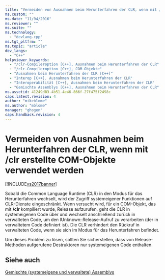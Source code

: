 ```yaml
---
title: "Vermeiden von Ausnahmen beim Herunterfahren der CLR, wenn mit /clr erstellte COM-Objekte verwendet werden | Microsoft Docs"
ms.custom: ""
ms.date: "11/04/2016"
ms.reviewer: ""
ms.suite: ""
ms.technology: 
  - "devlang-cpp"
ms.tgt_pltfrm: ""
ms.topic: "article"
dev_langs: 
  - "C++"
helpviewer_keywords: 
  - "/clr-Compileroption [C++], Ausnahmen beim Herunterfahren der CLR"
  - "/clr-Compileroption [C++], COM-Objekte"
  - "Ausnahmen beim Herunterfahren der CLR [C++]"
  - "Interop [C++], Ausnahmen beim Herunterfahren der CLR"
  - "Interoperabilität [C++], Ausnahmen beim Herunterfahren der CLR"
  - "Gemischte Assemblys [C++], Ausnahmen beim Herunterfahren der CLR"
ms.assetid: 41249d83-4b51-4e46-866f-27f475f2498c
caps.latest.revision: 4
author: "mikeblome"
ms.author: "mblome"
manager: "ghogen"
caps.handback.revision: 4
---
```

# Vermeiden von Ausnahmen beim Herunterfahren der CLR, wenn mit /clr erstellte COM-Objekte verwendet werden
[!INCLUDE[vs2017banner](../assembler/inline/includes/vs2017banner.md)]

Sobald die Common Language Runtime \(CLR\) in den Modus für das Herunterfahren wechselt, wird der Zugriff systemeigener Funktionen auf CLR\-Dienste eingeschränkt.  Wenn versucht wird, für ein COM\-Objekt, das mit **\/clr** kompiliert wurde, Release aufzurufen, geht die CLR in systemeigenen Code über und wechselt anschließend zurück in verwalteten Code, um den IUnknown::Release\-Aufruf zu verarbeiten \(der in verwaltetem Code definiert ist\).  Die CLR verhindert den Rückruf in verwalteten Code, wenn sie sich im Modus für das Herunterfahren befindet.  
  
 Um dieses Problem zu lösen, sollten Sie sicherstellen, dass von Release\-Methoden aufgerufene Destruktoren nur systemeigenen Code enthalten.  
  
## Siehe auch  
 [Gemischte \(systemeigene und verwaltete\) Assemblys](../dotnet/mixed-native-and-managed-assemblies.md)